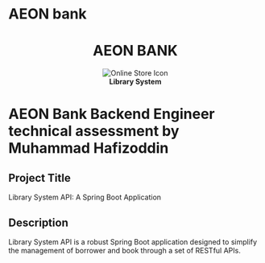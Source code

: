 # AEON bank

<div align="center">
  <h1>AEON BANK</h1>
  <p><img src="https://img.icons8.com/fluency/96/000000/online-store.png" alt="Online Store Icon"/> <br /> <b>Library System</b></p>
</div>

# AEON Bank Backend Engineer technical assessment by Muhammad Hafizoddin

## Project Title
Library System API: A Spring Boot Application 

## Description
Library System API is a robust Spring Boot application designed to simplify the management of borrower and book through a set of RESTful APIs.
